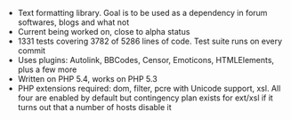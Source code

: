 * Text formatting library. Goal is to be used as a dependency in forum softwares, blogs and what not
* Current being worked on, close to alpha status
* 1331 tests covering 3782 of 5286 lines of code. Test suite runs on every commit
* Uses plugins: Autolink, BBCodes, Censor, Emoticons, HTMLElements, plus a few more
* Written on PHP 5.4, works on PHP 5.3
* PHP extensions required: dom, filter, pcre with Unicode support, xsl. All four are enabled by default but contingency plan exists for ext/xsl if it turns out that a number of hosts disable it

